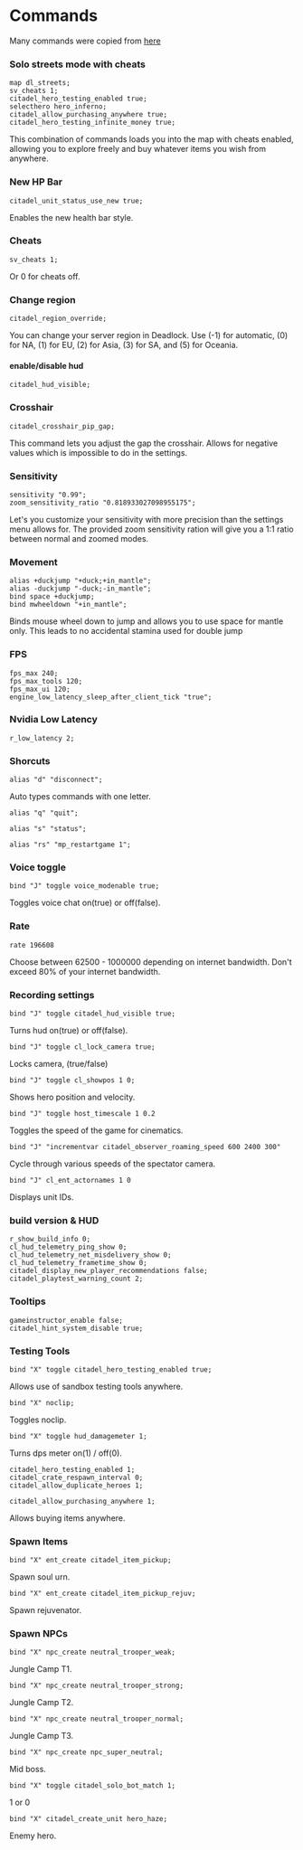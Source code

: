 # Commands
Many commands were copied from <a href="https://forums.playdeadlock.com/threads/dead-air-how-to-make-a-config-useful-commands-simple-guide.15718/" target="_blank">here</a>

### Solo streets mode with cheats
```
map dl_streets;
sv_cheats 1;
citadel_hero_testing_enabled true;
selecthero hero_inferno;
citadel_allow_purchasing_anywhere true;
citadel_hero_testing_infinite_money true;
```
This combination of commands loads you into the map with cheats enabled, allowing you to explore freely and buy whatever items you wish from anywhere.


### New HP Bar
```
citadel_unit_status_use_new true;
```
Enables the new health bar style.


### Cheats
```
sv_cheats 1;
```
Or 0 for cheats off.


### Change region
```
citadel_region_override;
```
You can change your server region in Deadlock. Use (-1) for automatic, (0) for NA, (1) for EU, (2) for Asia, (3) for SA, and (5) for Oceania.


#### enable/disable hud
```
citadel_hud_visible;
```


### Crosshair
```
citadel_crosshair_pip_gap;
```
This command lets you adjust the gap the crosshair. Allows for negative values which is impossible to do in the settings.


### Sensitivity
```
sensitivity "0.99";
zoom_sensitivity_ratio "0.818933027098955175";
```
Let's you customize your sensitivity with more precision than the settings menu allows for. The provided zoom sensitivity ration will give you a 1:1 ratio between normal and zoomed modes. 


### Movement
```
alias +duckjump "+duck;+in_mantle";
alias -duckjump "-duck;-in_mantle";
bind space +duckjump;
bind mwheeldown "+in_mantle";
```
Binds mouse wheel down to jump and allows you to use space for mantle only. This leads to no accidental stamina used for double jump


### FPS
```
fps_max 240;
fps_max_tools 120;
fps_max_ui 120;
engine_low_latency_sleep_after_client_tick "true";
```

### Nvidia Low Latency
```
r_low_latency 2;
```


### Shorcuts
```
alias "d" "disconnect";
```
Auto types commands with one letter.

```
alias "q" "quit";
```

```
alias "s" "status";
```

```
alias "rs" "mp_restartgame 1";
```

### Voice toggle
```
bind "J" toggle voice_modenable true;
```
Toggles voice chat on(true) or off(false).


### Rate
```
rate 196608 
```
Choose between 62500 - 1000000 depending on internet bandwidth. Don't exceed 80% of your internet bandwidth.


### Recording settings
```
bind "J" toggle citadel_hud_visible true;
```
Turns hud on(true) or off(false).

```
bind "J" toggle cl_lock_camera true;
```
Locks camera, (true/false)

```
bind "J" toggle cl_showpos 1 0;
```
Shows hero position and velocity.

```
bind "J" toggle host_timescale 1 0.2
```
Toggles the speed of the game for cinematics.

```
bind "J" "incrementvar citadel_observer_roaming_speed 600 2400 300"
```
Cycle through various speeds of the spectator camera.

```
bind "J" cl_ent_actornames 1 0
```
Displays unit IDs.


### build version & HUD
```
r_show_build_info 0;
cl_hud_telemetry_ping_show 0;
cl_hud_telemetry_net_misdelivery_show 0;
cl_hud_telemetry_frametime_show 0;
citadel_display_new_player_recommendations false;
citadel_playtest_warning_count 2;
```


### Tooltips
```
gameinstructor_enable false;
citadel_hint_system_disable true;
```


### Testing Tools
```
bind "X" toggle citadel_hero_testing_enabled true; 
```
Allows use of sandbox testing tools anywhere.

```
bind "X" noclip;
```
Toggles noclip.

```
bind "X" toggle hud_damagemeter 1;
```
Turns dps meter on(1) / off(0).

```
citadel_hero_testing_enabled 1;
citadel_crate_respawn_interval 0;
citadel_allow_duplicate_heroes 1;
```

```
citadel_allow_purchasing_anywhere 1;
```
Allows buying items anywhere.


### Spawn Items
```
bind "X" ent_create citadel_item_pickup;
```
Spawn soul urn.

```
bind "X" ent_create citadel_item_pickup_rejuv;
```
Spawn rejuvenator.


### Spawn NPCs

```
bind "X" npc_create neutral_trooper_weak;
```
Jungle Camp T1.

```
bind "X" npc_create neutral_trooper_strong;
```
Jungle Camp T2.

```
bind "X" npc_create neutral_trooper_normal;
```
Jungle Camp T3.

```
bind "X" npc_create npc_super_neutral;
```
Mid boss.

```
bind "X" toggle citadel_solo_bot_match 1;
```
1 or 0

```
bind "X" citadel_create_unit hero_haze;
```
Enemy hero.
